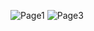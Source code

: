 ![Page1](https://user-images.githubusercontent.com/38878047/228712240-2d349d82-0f0e-407b-88e0-ff4039aadcda.png)
![Page3](https://user-images.githubusercontent.com/38878047/228712259-e09fba2b-438f-43e7-8646-038dab7e9418.png)
